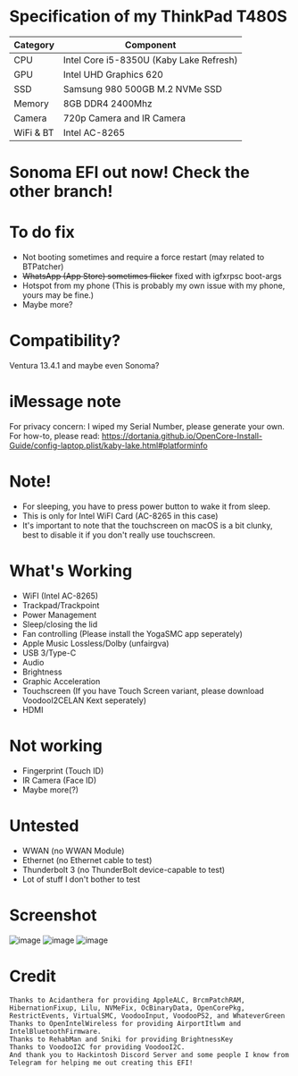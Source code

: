 # Specification of my ThinkPad T480S

| Category  | Component                            |
| --------- | ------------------------------------ |
| CPU       | Intel Core i5-8350U (Kaby Lake Refresh)                |
| GPU       | Intel UHD Graphics 620               |
| SSD       | Samsung 980 500GB M.2 NVMe SSD       |
| Memory    | 8GB DDR4 2400Mhz                     |
| Camera    | 720p Camera and IR Camera                        |
| WiFi & BT | Intel AC-8265                        |

# Sonoma EFI out now! Check the other branch!

# To do fix
- Not booting sometimes and require a force restart (may related to BTPatcher)
- ~~WhatsApp (App Store) sometimes flicker~~ fixed with igfxrpsc boot-args
- Hotspot from my phone (This is probably my own issue with my phone, yours may be fine.) 
- Maybe more?

# Compatibility?
Ventura 13.4.1 and maybe even Sonoma?

# iMessage note
For privacy concern: I wiped my Serial Number, please generate your own.
For how-to, please read: https://dortania.github.io/OpenCore-Install-Guide/config-laptop.plist/kaby-lake.html#platforminfo

# Note!
- For sleeping, you have to press power button to wake it from sleep.
- This is only for Intel WiFI Card (AC-8265 in this case)
- It's important to note that the touchscreen on macOS is a bit clunky, best to disable it if you don't really use touchscreen.

# What's Working
- WiFI (Intel AC-8265)
- Trackpad/Trackpoint
- Power Management
- Sleep/closing the lid
- Fan controlling (Please install the YogaSMC app seperately)
- Apple Music Lossless/Dolby (unfairgva)
- USB 3/Type-C
- Audio
- Brightness
- Graphic Acceleration
- Touchscreen (If you have Touch Screen variant, please download VoodooI2CELAN Kext seperately)
- HDMI

# Not working
- Fingerprint (Touch ID)
- IR Camera (Face ID)
- Maybe more(?)
  
# Untested
- WWAN (no WWAN Module)
- Ethernet (no Ethernet cable to test)
- Thunderbolt 3 (no ThunderBolt device-capable to test)
- Lot of stuff I don't bother to test

# Screenshot
![image](https://github.com/RXyzDevelopment/T480S-OC/assets/68800628/6497894a-33d4-4bf5-9d86-26e8537c26dc)
![image](https://github.com/RXyzDevelopment/T480S-OC/assets/68800628/b3aa43fd-eaab-419f-924b-2cbe6bd2ef9b)
![image](https://github.com/RXyzDevelopment/T480S-OC/assets/68800628/5fd50275-fa35-43e9-b6d6-ff1a9024f157)


# Credit
    Thanks to Acidanthera for providing AppleALC, BrcmPatchRAM, HibernationFixup, Lilu, NVMeFix, OcBinaryData, OpenCorePkg, RestrictEvents, VirtualSMC, VoodooInput, VoodooPS2, and WhateverGreen
    Thanks to OpenIntelWireless for providing AirportItlwm and IntelBluetoothFirmware.
    Thanks to RehabMan and Sniki for providing BrightnessKey
    Thanks to VoodooI2C for providing VoodooI2C.
    And thank you to Hackintosh Discord Server and some people I know from Telegram for helping me out creating this EFI!

#
